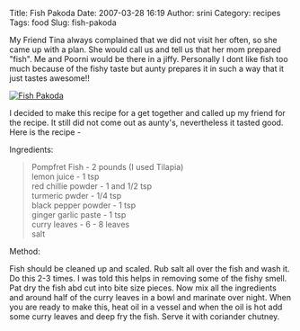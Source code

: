 Title: Fish Pakoda
Date: 2007-03-28 16:19
Author: srini
Category: recipes
Tags: food
Slug: fish-pakoda

My Friend Tina always complained that we did not visit her often, so she
came up with a plan. She would call us and tell us that her mom prepared
"fish". Me and Poorni would be there in a jiffy. Personally I dont like
fish too much because of the fishy taste but aunty prepares it in such a
way that it just tastes awesome!!

[![Fish Pakoda]({filename}/wp-content/uploads/2007/03/Fish-Pakoda.jpg "Fish Pakoda")]({filename}/wp-content/uploads/2009/11/Fish-Pakoda.jpg)  


I decided to make this recipe for a get together and called up my
friend for the recipe. It still did not come out as aunty's,
nevertheless it tasted good. Here is the recipe -

Ingredients:

> Pompfret Fish - 2 pounds (I used Tilapia)  
>  lemon juice - 1 tsp  
>  red chillie powder - 1 and 1/2 tsp  
>  turmeric pwder - 1/4 tsp  
>  black pepper powder - 1 tsp  
>  ginger garlic paste - 1 tsp  
>  curry leaves - 6 - 8 leaves  
>  salt

Method:

Fish should be cleaned up and scaled. Rub salt all over the fish and
wash it. Do this 2-3 times. I was told this helps in removing some of
the fishy smell. Pat dry the fish abd cut into bite size pieces. Now mix
all the ingredients and around half of the curry leaves in a bowl and
marinate over night. When you are ready to make this, heat oil in a
vessel and when the oil is hot add some curry leaves and deep fry the
fish. Serve it with coriander chutney.
